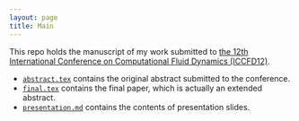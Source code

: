 ```yaml
---
layout: page
title: Main
---
```


This repo holds the manuscript of my work submitted to [the 12th International Conference on Computational Fluid Dynamics (ICCFD12)](https://www.iccfd.org/iccfd12/).

- [`abstract.tex`](./abstract.tex) contains the original abstract submitted to the conference.
- [`final.tex`](./final.tex) contains the final paper, which is actually an extended abstract.
- [`presentation.md`](./presentation.md) contains the contents of presentation slides.
